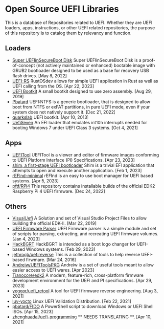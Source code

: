 # Open Source UEFI Libraries
This is a database of Repositories related to UEFI. Whether they are UEFI loaders, apps, instructions, or other UEFI related repositories, the purpose of this repository is to catalog them by relevancy and function. 

## Loaders
- [Super UEFIinSecureBoot Disk](https://github.com/ValdikSS/Super-UEFIinSecureBoot-Disk) Super UEFIinSecureBoot Disk is a proof-of-concept (not actively maintained or enhanced) bootable image with GRUB2 bootloader designed to be used as a base for recovery USB flash drives. [May 8, 2022]
- [UEFI-RS](https://github.com/rust-osdev/uefi-rs) RustOSdev allows for simple UEFI application in Rust as well as UEFI calling from the OS. [Apr 22, 2023]
- [UEFI Bootkit](https://github.com/ajkhoury/UEFI-Bootkit) A small bootkit designed to use zero assembly. [Aug 29, 2019]
- [Pbatard](https://github.com/pbatard/uefi-ntfs) UEFI:NTFS is a generic bootloader, that is designed to allow boot from NTFS or exFAT partitions, in pure UEFI mode, even if your system does not natively support it. [Dec 21, 2022]
- [quarkslab](https://github.com/quarkslab/dreamboot) UEFI bootkit. [Apr 10, 2013]
- [UefiSeven](https://github.com/manatails/uefiseven) An EFI loader that emulates int10h interrupts needed for booting Windows 7 under UEFI Class 3 systems. [Oct 4, 2021]

## Apps
- [UEFITool](https://github.com/LongSoft/UEFITool) UEFITool is a viewer and editor of firmware images conforming to UEFI Platform Interface (PI) Specifications. [Apr 23, 2023]
- [shim, a first-stage UEFI bootloader](https://github.com/rhboot/shim) Shim is a trivial EFI application that attempts to open and execute another application. [Feb 1, 2023]
- [rEFInd-minimal](https://github.com/evanpurkhiser/rEFInd-minimal) rEFInd is an easy to use boot manager for UEFI based systems. [Apr 5, 2023]
- [pftf/RPi4](https://github.com/pftf/RPi4) This repository contains installable builds of the official EDK2 Raspberry Pi 4 UEFI firmware. [Dec 24, 2022]
## Others
- [VisualUefi](https://github.com/ionescu007/VisualUefi) A Solution and set of Visual Studio Project Files to allow building the official EDK-II. [Mar 22, 2019]
- [UEFI Firmware Parser](https://github.com/theopolis/uefi-firmware-parser) UEFI Firmware parser is a simple module and set of scripts for parsing, extracting, and recreating UEFI firmware volumes. [Jan 4, 2023]
- [HackBGRT](https://github.com/Metabolix/HackBGRT) HackBGRT is intended as a boot logo changer for UEFI-based Windows systems. [Feb 29, 2023]
- [jethrogb/uefireverse](https://github.com/search?p=2&q=UEFI&type=Repositories) This is a collection of tools to help reverse UEFI-based firwmare. [Mar 24, 2016]
- [Andreiw/UEFIToolsPKG](https://github.com/andreiw/UefiToolsPkg) Andreiw is a set of useful tools meant to allow easier access to UEFI wares. [Apr 2023]
- [Tianocore/edk2](https://github.com/tianocore/edk2) A modern, feature-rich, cross-platform firmware development environment for the UEFI and PI specifications. [Apr 29, 2023]
- [yeggor/uefi_retool](https://github.com/yeggor/uefi_retool) A tool for UEFI firmware reverse engineering. [Aug 3, 2021]
- [luv-yocto](https://github.com/intel/luv-yocto) Linux UEFI Validation Distribution. [Feb 22, 2021]
- [pbatard/FIDO](https://github.com/pbatard/Fido) A PowerShell script to download Windows or UEFI Shell ISOs. [Apr 15, 2023]
- [zhenghuadai/uefi-programming](https://github.com/zhenghuadai/uefi-programming) ** NEEDS TRANSLATING **. [Apr 10, 2021]

